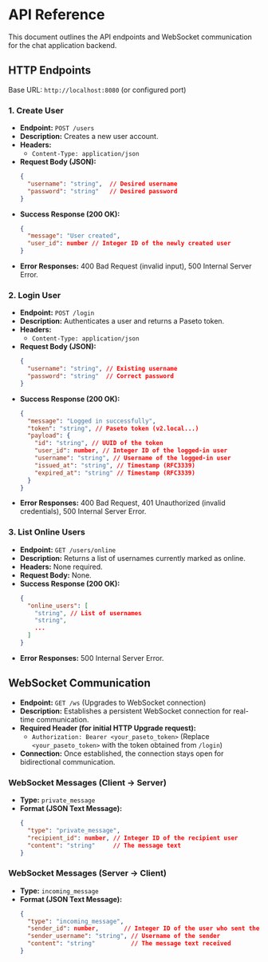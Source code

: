 # API Reference

This document outlines the API endpoints and WebSocket communication for the chat application backend.

## HTTP Endpoints

Base URL: `http://localhost:8080` (or configured port)

### 1. Create User

*   **Endpoint:** `POST /users`
*   **Description:** Creates a new user account.
*   **Headers:**
    *   `Content-Type: application/json`
*   **Request Body (JSON):**
    ```json
    {
      "username": "string",  // Desired username
      "password": "string"   // Desired password
    }
    ```
*   **Success Response (200 OK):**
    ```json
    {
      "message": "User created",
      "user_id": number // Integer ID of the newly created user
    }
    ```
*   **Error Responses:** 400 Bad Request (invalid input), 500 Internal Server Error.

### 2. Login User

*   **Endpoint:** `POST /login`
*   **Description:** Authenticates a user and returns a Paseto token.
*   **Headers:**
    *   `Content-Type: application/json`
*   **Request Body (JSON):**
    ```json
    {
      "username": "string", // Existing username
      "password": "string"  // Correct password
    }
    ```
*   **Success Response (200 OK):**
    ```json
    {
      "message": "Logged in successfully",
      "token": "string", // Paseto token (v2.local...)
      "payload": {
        "id": "string", // UUID of the token
        "user_id": number, // Integer ID of the logged-in user
        "username": "string", // Username of the logged-in user
        "issued_at": "string", // Timestamp (RFC3339)
        "expired_at": "string" // Timestamp (RFC3339)
      }
    }
    ```
*   **Error Responses:** 400 Bad Request, 401 Unauthorized (invalid credentials), 500 Internal Server Error.

### 3. List Online Users

*   **Endpoint:** `GET /users/online`
*   **Description:** Returns a list of usernames currently marked as online.
*   **Headers:** None required.
*   **Request Body:** None.
*   **Success Response (200 OK):**
    ```json
    {
      "online_users": [
        "string", // List of usernames
        "string",
        ...
      ]
    }
    ```
*   **Error Responses:** 500 Internal Server Error.

## WebSocket Communication

*   **Endpoint:** `GET /ws` (Upgrades to WebSocket connection)
*   **Description:** Establishes a persistent WebSocket connection for real-time communication.
*   **Required Header (for initial HTTP Upgrade request):**
    *   `Authorization: Bearer <your_paseto_token>` (Replace `<your_paseto_token>` with the token obtained from `/login`)
*   **Connection:** Once established, the connection stays open for bidirectional communication.

### WebSocket Messages (Client -> Server)

*   **Type:** `private_message`
*   **Format (JSON Text Message):**
    ```json
    {
      "type": "private_message",
      "recipient_id": number, // Integer ID of the recipient user
      "content": "string"     // The message text
    }
    ```

### WebSocket Messages (Server -> Client)

*   **Type:** `incoming_message`
*   **Format (JSON Text Message):**
    ```json
    {
      "type": "incoming_message",
      "sender_id": number,       // Integer ID of the user who sent the message
      "sender_username": "string", // Username of the sender
      "content": "string"          // The message text received
    }